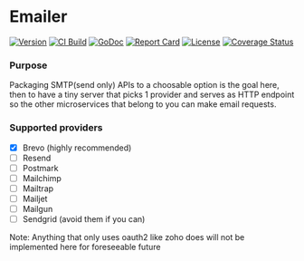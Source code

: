 # Emailer

[![Version](https://img.shields.io/github/tag/mrwormhole/emailer.svg)](https://github.com/mrwormhole/emailer/tags)
[![CI Build](https://github.com/mrwormhole/emailer/actions/workflows/test.yaml/badge.svg)](https://github.com/mrwormhole/emailer/actions/workflows/test.yaml)
[![GoDoc](https://godoc.org/github.com/mrwormhole/emailer?status.svg)](https://godoc.org/github.com/mrwormhole/emailer)
[![Report Card](https://goreportcard.com/badge/github.com/mrwormhole/emailer)](https://goreportcard.com/report/github.com/mrwormhole/emailer)
[![License](https://img.shields.io/github/license/mrwormhole/emailer)](https://github.com/mrwormhole/emailer/blob/main/LICENSE)
[![Coverage Status](https://coveralls.io/repos/github/mrwormhole/emailer/badge.svg?branch=main)](https://coveralls.io/github/mrwormhole/emailer?branch=main)

### Purpose

Packaging SMTP(send only) APIs to a choosable option is the goal here, then to have a tiny server that picks 1 provider and serves
as HTTP endpoint so the other microservices that belong to you can make email requests.

### Supported providers

- [X] Brevo (highly recommended)
- [ ] Resend
- [ ] Postmark
- [ ] Mailchimp
- [ ] Mailtrap
- [ ] Mailjet
- [ ] Mailgun
- [ ] Sendgrid (avoid them if you can)

Note: Anything that only uses oauth2 like zoho does will not be implemented here for foreseeable future 
